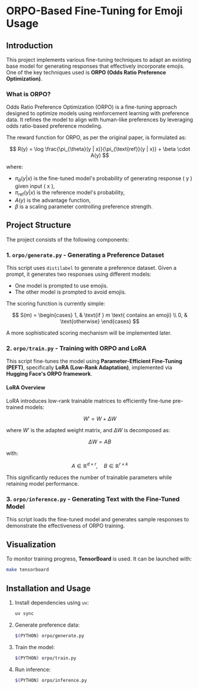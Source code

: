 # ORPO-Based Fine-Tuning for Emoji Usage

## Introduction

This project implements various fine-tuning techniques to adapt an existing base model for generating responses that effectively incorporate emojis. One of the key techniques used is **ORPO (Odds Ratio Preference Optimization)**.

### What is ORPO?

Odds Ratio Preference Optimization (ORPO) is a fine-tuning approach designed to optimize models using reinforcement learning with preference data. It refines the model to align with human-like preferences by leveraging odds ratio-based preference modeling.

The reward function for ORPO, as per the original paper, is formulated as:

$$
R(y) = \log \frac{\pi_{\theta}(y | x)}{\pi_{\text{ref}}(y | x)} + \beta \cdot A(y)
$$

where:

- $`\pi_{\theta}(y | x)`$ is the fine-tuned model's probability of generating response \( y \) given input \( x \),
- $`\pi_{\text{ref}}(y | x)`$ is the reference model's probability,
- $`A(y)`$ is the advantage function,
- $`\beta`$ is a scaling parameter controlling preference strength.

## Project Structure

The project consists of the following components:

### 1. `orpo/generate.py` - Generating a Preference Dataset

This script uses `distilabel` to generate a preference dataset. Given a prompt, it generates two responses using different models:

- One model is prompted to use emojis.
- The other model is prompted to avoid emojis.

The scoring function is currently simple:

$$
S(m) = \begin{cases} 1, & \text{if } m \text{ contains an emoji} \\ 0, & \text{otherwise} \end{cases}
$$

A more sophisticated scoring mechanism will be implemented later.

### 2. `orpo/train.py` - Training with ORPO and LoRA

This script fine-tunes the model using **Parameter-Efficient Fine-Tuning (PEFT)**, specifically **LoRA (Low-Rank Adaptation)**, implemented via **Hugging Face's ORPO framework**.

#### LoRA Overview

LoRA introduces low-rank trainable matrices to efficiently fine-tune pre-trained models:

$$
W' = W + \Delta W
$$

where $`W'`$ is the adapted weight matrix, and $`\Delta W`$ is decomposed as:

$$
\Delta W = A B
$$

with:

$$
A \in \mathbb{R}^{d \times r}, \quad B \in \mathbb{R}^{r \times k}
$$

This significantly reduces the number of trainable parameters while retaining model performance.

### 3. `orpo/inference.py` - Generating Text with the Fine-Tuned Model

This script loads the fine-tuned model and generates sample responses to demonstrate the effectiveness of ORPO training.

## Visualization

To monitor training progress, **TensorBoard** is used. It can be launched with:

```sh
make tensorboard
```

## Installation and Usage

1. Install dependencies using `uv`:

    ```sh
    uv sync
    ```

2. Generate preference data:

    ```sh
    $(PYTHON) orpo/generate.py
    ```

3. Train the model:

    ```sh
    $(PYTHON) orpo/train.py
    ```

4. Run inference:

    ```sh
    $(PYTHON) orpo/inference.py
    ```